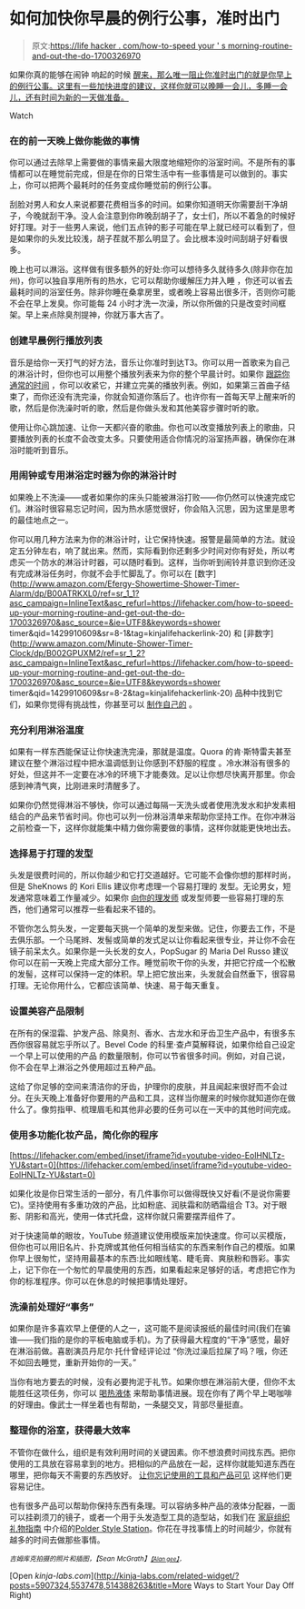 # 如何加快你早晨的例行公事，准时出门

> 原文:[https://life hacker . com/how-to-speed your ' s morning-routine-and-out-the-do-1700326970](https://lifehacker.com/how-to-speed-up-your-morning-routine-and-get-out-the-do-1700326970)

如果你真的能够在闹钟 响起的时候 [醒来，那么唯一阻止你准时出门的就是你早上的例行公事。这里有一些加快进度的建议，这样你就可以晚睡一会儿，多睡一会儿，还有时间为新的一天做准备。](https://lifehacker.com/how-to-stop-snoozing-and-get-yourself-out-of-bed-5934145) 

Watch

### **在**的前一天晚上做你能做的事情

你可以通过去除早上需要做的事情来最大限度地缩短你的浴室时间。不是所有的事情都可以在睡觉前完成，但是在你的日常生活中有一些事情是可以做到的。事实上，你可以把两个最耗时的任务变成你睡觉前的例行公事。

刮脸对男人和女人来说都要花费相当多的时间。如果你知道明天你需要刮干净胡子，今晚就刮干净。没人会注意到你昨晚刮胡子了，女士们，所以不着急的时候好好打理。对于一些男人来说，他们五点钟的影子可能在早上就已经可以看到了，但是如果你的头发比较浅，胡子茬就不那么明显了。会比根本没时间刮胡子好看很多。

晚上也可以淋浴。这样做有很多额外的好处:你可以想待多久就待多久(除非你在加州)，你可以独自享用所有的热水，它可以帮助你缓解压力并入睡 ，你还可以省去最耗时间的浴室任务。除非你睡在桑拿房里，或者晚上容易出很多汗，否则你可能不会在早上发臭。你可能每 24 小时才洗一次澡，所以你所做的只是改变时间框架。早上来点除臭剂提神，你就万事大吉了。

### **创建早晨例行播放列表**

音乐是给你一天打气的好方法，音乐让你准时到达T3。你可以用一首歌来为自己的淋浴计时，但你也可以用整个播放列表来为你的整个早晨计时。如果你 [跟踪你通常的时间](http://lifehacker.com/track-your-morning-rituals-to-streamline-your-routine-5309472) ，你可以收紧它，并建立完美的播放列表。例如，如果第三首曲子结束了，而你还没有洗完澡，你就会知道你落后了。也许你有一首每天早上醒来听的歌，然后是你洗澡时听的歌，然后是你做头发和其他美容步骤时听的歌。 

使用让你心跳加速、让你一天都兴奋的歌曲。你也可以改变播放列表上的歌曲，只要播放列表的长度不会改变太多。只要使用适合你情况的浴室扬声器，确保你在淋浴时能听到音乐。

### **用闹钟或专用淋浴定时器为你的淋浴计时**

如果晚上不洗澡——或者如果你的床头只能被淋浴打败——你仍然可以快速完成它们。淋浴时很容易忘记时间，因为热水感觉很好，你会陷入沉思，因为这里是思考 的最佳地点之一。

你可以用几种方法来为你的淋浴计时，让它保持快速。报警是最简单的方法。就设定五分钟左右，响了就出来。然而，实际看到你还剩多少时间对你有好处，所以考虑买一个防水的淋浴计时器，可以随时看到。这样，当你听到闹铃并意识到你还没有完成淋浴任务时，你就不会手忙脚乱了。你可以在 [数字](http://www.amazon.com/Efergy-Showertime-Shower-Timer-Alarm/dp/B00ATRKXL0/ref=sr_1_1?asc_campaign=InlineText&asc_refurl=https://lifehacker.com/how-to-speed-up-your-morning-routine-and-get-out-the-do-1700326970&asc_source=&ie=UTF8&keywords=shower timer&qid=1429910609&sr=8-1&tag=kinjalifehackerlink-20) 和 [非数字](http://www.amazon.com/Minute-Shower-Timer-Clock/dp/B002GPUXM2/ref=sr_1_2?asc_campaign=InlineText&asc_refurl=https://lifehacker.com/how-to-speed-up-your-morning-routine-and-get-out-the-do-1700326970&asc_source=&ie=UTF8&keywords=shower timer&qid=1429910609&sr=8-2&tag=kinjalifehackerlink-20) 品种中找到它们，如果你觉得有挑战性，你甚至可以 [制作自己的](http://lifehacker.com/save-time-and-water-with-this-diy-automatic-shower-time-1689488268) 。

### **充分利用淋浴温度**

如果有一样东西能保证让你快速洗完澡，那就是温度。Quora 的肯·斯特雷夫甚至建议在整个淋浴过程中把水温调低到让你感到不舒服的程度 。冷水淋浴有很多的好处，但这并不一定要在冰冷的环境下才能奏效。足以让你想尽快离开那里。你会感到神清气爽，比刚进来时清醒多了。

如果你仍然觉得淋浴不够快，你可以通过每隔一天洗头或者使用洗发水和护发素相结合的产品来节省时间。你也可以列一份淋浴清单来帮助你坚持工作。在你冲淋浴之前检查一下，这样你就能集中精力做你需要做的事情，这样你就能更快地出去。

### **选择易于打理的发型**

头发是很费时间的，所以你越少和它打交道越好。它可能不会像你想的那样时尚，但是 SheKnows 的 Kori Ellis 建议你考虑理一个容易打理的 发型。无论男女，短发通常意味着工作量减少。如果你 [向你的理发师](http://lifehacker.com/what-to-say-to-the-barber-to-get-the-perfect-haircut-1634867422) 或发型师要一些容易打理的东西，他们通常可以推荐一些看起来不错的。

不管你怎么剪头发，一定要每天挑一个简单的发型来做。记住，你要去工作，不是去俱乐部。一个马尾辫、发髻或简单的发式足以让你看起来很专业，并让你不会在镜子前呆太久。如果你是一头长发的女人，PopSugar 的 Maria Del Russo 建议你可以在前一天晚上完成大部分工作。睡觉前吹干你的头发，并把它拧成一个松散的发髻，这样可以保持一定的体积。早上把它放出来，头发就会自然垂下，很容易打理。无论你用什么，它都应该简单、快速、易于每天重复。

### **设置美容产品限制**

在所有的保湿霜、护发产品、除臭剂、香水、古龙水和牙齿卫生产品中，有很多东西你很容易就忘乎所以了。Bevel Code 的科里·查卢莫解释说，如果你给自己设定一个早上可以使用的产品 的数量限制，你可以节省很多时间。例如，对自己说，你不会在早上淋浴之外使用超过五种产品。

这给了你足够的空间来清洁你的牙齿，护理你的皮肤，并且闻起来很好而不会过分。在头天晚上准备好你要用的产品和工具，这样当你醒来的时候你就知道你在做什么了。像剪指甲、梳理眉毛和其他非必要的任务可以在一天中的其他时间完成。

### **使用多功能化妆产品，简化你的程序**

 [https://lifehacker.com/embed/inset/iframe?id=youtube-video-EolHNLTz-YU&start=0](https://lifehacker.com/embed/inset/iframe?id=youtube-video-EolHNLTz-YU&start=0) 

如果化妆是你日常生活的一部分，有几件事你可以做得既快又好看(不是说你需要它)。坚持使用有多重功效的产品，比如粉底、润肤霜和防晒霜组合 T3。对于眼影、阴影和高光，使用一体式托盘，这样你就只需要摆弄组件了。

对于快速简单的眼妆，YouTube 频道建议使用模版来加快速度。你可以买模版，但你也可以用旧名片、扑克牌或其他任何相当结实的东西来制作自己的模版。如果你早上很匆忙，坚持用最基本的东西:比如眼线笔、睫毛膏、爽肤粉和唇彩。事实上，记下你在一个匆忙的早晨使用的东西，如果看起来足够好的话，考虑把它作为你的标准程序。你可以在休息的时候把事情处理好。

### 洗澡前处理好“事务”

如果你是许多喜欢早上便便的人之一，这可能不是阅读报纸的最佳时间(我们在骗谁——我们指的是你的平板电脑或手机)。为了获得最大程度的“干净”感觉，最好在淋浴前做。喜剧演员丹尼尔·托什曾经评论过 “你洗过澡后拉屎了吗？哦，你还不如回去睡觉，重新开始你的一天。”

当你有地方要去的时候，没有必要拘泥于礼节。如果你想在淋浴前大便，但你不太能胜任这项任务，你可以 [喝热液体](https://lifehacker.com/drink-hot-liquids-to-make-yourself-poop-1687773601) 来帮助事情进展。现在你有了两个早上喝咖啡的好理由。像武士一样坐着也有帮助，一条腿交叉，背部尽量挺直。

### **整理你的浴室，获得最大效率**

不管你在做什么，组织是有效利用时间的关键因素。你不想浪费时间找东西。把你使用的工具放在容易拿到的地方。把相似的产品放在一起，这样你就能知道东西在哪里，把你每天不需要的东西放好。 [让你忘记使用的工具和产品可见](http://lifehacker.com/organize-your-bathroom-counter-with-stackable-plates-1693924748) 这样他们更容易记住。

也有很多产品可以帮助你保持东西有条理。可以容纳多种产品的液体分配器，一面可以挂剃须刀的镜子，或者一个用于头发造型工具的造型站，如我们在 [家庭组织礼物指南](http://lifehacker.com/give-the-gift-of-an-organized-home-1668235423) 中介绍的[Polder Style Station](http://www.amazon.com/Polder-BTH-7050-95-Style-Station-Black/dp/B005DA0GII/ref=sr_1_1?asc_campaign=InlineText&asc_refurl=https://lifehacker.com/how-to-speed-up-your-morning-routine-and-get-out-the-do-1700326970&asc_source=&ie=UTF8&keywords=bathroom+organization&qid=1417819459&rawdata=[r|http://lifehacker.com/tag/home-organization[t|mod-title[p|1668235423[a|B005DA0GII[au|602884910&sr=8-1&tag=kinjalifehackerlink-20)。你花在寻找事情上的时间越少，你就有越多的时间去做那些事情。

<small>*吉姆库克拍摄的照片和插图，*</small><small>*【Sean McGrath】*<small></small>[<small>*【Alan gee】*</small>](https://www.flickr.com/photos/alangee/1804322607)<small>*，*</small></small>

[Open *kinja-labs.com*](http://kinja-labs.com/related-widget/?posts=5907324,5537478,514388263&title=More Ways to Start Your Day Off Right)